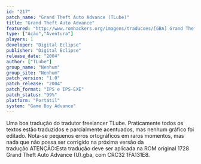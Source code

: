 ```yaml
---
id: "217"
patch_name: "Grand Theft Auto Advance (TLube)"
title: "Grand Theft Auto Advance"
featured: "http://www.romhackers.org/imagens/traducoes/[GBA] Grand Theft Auto Advance - TLube - 1.png"
type: ["Ação","Aventura"]
players: 1
developer: "Digital Eclipse"
publisher: "Digital Eclipse"
release_date: "2004"
author: ["TLube"]
group_name: "Nenhum"
group_site: "Nenhum"
patch_version: "1.0"
patch_release: "2004"
patch_format: "IPS e IPS-EXE"
patch_status: "99%"
platform: "Portátil"
system: "Game Boy Advance"
---
```


Uma boa tradução do tradutor freelancer TLube. Praticamente todos os textos estão traduzidos e parcialmente acentuados, mas nenhum gráfico foi editado. Nota-se pequenos erros ortográficos em raros momentos, mas nada que não possa ser corrigido na próxima versão da tradução.ATENÇÃO:Esta tradução deve ser aplicada na ROM original 1728 Grand Theft Auto Advance (U).gba, com CRC32 1FA131E8.